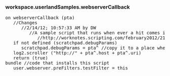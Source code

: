 ### workspace.userlandSamples.webserverCallback
<pre>
on webserverCallback (pta)
   //Changes
      //2/14/12; 10:57:33 AM by DW
         //A sample script that runs when ever a hit comes into your server. All the information about the request is in pta. In the first line, we copy it into a global so you can have a look. Rename the table to get another example to scratch your head over. :-)
            //http://worknotes.scripting.com/february2012/21412ByDw/sampleWebserverCallbackScript
   if not defined (scratchpad.debugParams)
      scratchpad.debugParams = pta^ //copy it to a place where you can look at it
   log2.scroller ("http://" + pta^.host + pta^.uri)
   return (true)
bundle //code that installs this script
   user.webserver.preFilters.testFilter = this

</pre>